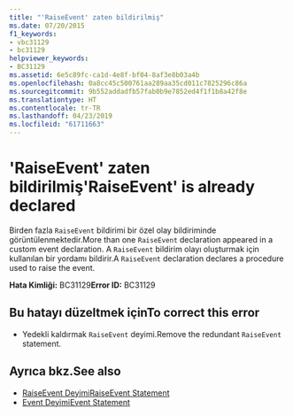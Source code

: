 ```yaml
---
title: "'RaiseEvent' zaten bildirilmiş"
ms.date: 07/20/2015
f1_keywords:
- vbc31129
- bc31129
helpviewer_keywords:
- BC31129
ms.assetid: 6e5c89fc-ca1d-4e8f-bf04-8af3e8b03a4b
ms.openlocfilehash: 0a8cc45c500761aa289aa35cd011c7825296c86a
ms.sourcegitcommit: 9b552addadfb57fab0b9e7852ed4f1f1b8a42f8e
ms.translationtype: HT
ms.contentlocale: tr-TR
ms.lasthandoff: 04/23/2019
ms.locfileid: "61711663"
---
```

# <a name="raiseevent-is-already-declared"></a><span data-ttu-id="80c78-102">'RaiseEvent' zaten bildirilmiş</span><span class="sxs-lookup"><span data-stu-id="80c78-102">'RaiseEvent' is already declared</span></span>
<span data-ttu-id="80c78-103">Birden fazla `RaiseEvent` bildirimi bir özel olay bildiriminde görüntülenmektedir.</span><span class="sxs-lookup"><span data-stu-id="80c78-103">More than one `RaiseEvent` declaration appeared in a custom event declaration.</span></span> <span data-ttu-id="80c78-104">A `RaiseEvent` bildirim olayı oluşturmak için kullanılan bir yordamı bildirir.</span><span class="sxs-lookup"><span data-stu-id="80c78-104">A `RaiseEvent` declaration declares a procedure used to raise the event.</span></span>  
  
 <span data-ttu-id="80c78-105">**Hata Kimliği:** BC31129</span><span class="sxs-lookup"><span data-stu-id="80c78-105">**Error ID:** BC31129</span></span>  
  
## <a name="to-correct-this-error"></a><span data-ttu-id="80c78-106">Bu hatayı düzeltmek için</span><span class="sxs-lookup"><span data-stu-id="80c78-106">To correct this error</span></span>  
  
- <span data-ttu-id="80c78-107">Yedekli kaldırmak `RaiseEvent` deyimi.</span><span class="sxs-lookup"><span data-stu-id="80c78-107">Remove the redundant `RaiseEvent` statement.</span></span>  
  
## <a name="see-also"></a><span data-ttu-id="80c78-108">Ayrıca bkz.</span><span class="sxs-lookup"><span data-stu-id="80c78-108">See also</span></span>

- [<span data-ttu-id="80c78-109">RaiseEvent Deyimi</span><span class="sxs-lookup"><span data-stu-id="80c78-109">RaiseEvent Statement</span></span>](../../visual-basic/language-reference/statements/raiseevent-statement.md)
- [<span data-ttu-id="80c78-110">Event Deyimi</span><span class="sxs-lookup"><span data-stu-id="80c78-110">Event Statement</span></span>](../../visual-basic/language-reference/statements/event-statement.md)
